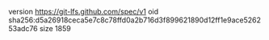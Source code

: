 version https://git-lfs.github.com/spec/v1
oid sha256:d5a26918ceca5e7c8c78ffd0a2b716d3f899621890d12ff1e9ace526253adc76
size 1859
